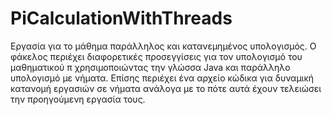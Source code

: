 # PiCalculationWithThreads
Εργασία για το μάθημα παράλληλος και κατανεμημένος υπολογισμός. Ο φάκελος περιέχει διαφορετικές προσεγγίσεις για τον υπολογισμό του μαθηματικού π 
χρησιμοποιώντας την γλώσσα Java και παράλληλο υπολογισμό με νήματα. Επίσης περιέχει ένα αρχείο κώδικα για δυναμική κατανομή εργασιών σε νήματα ανάλογα
με το πότε αυτά έχουν τελειώσει την προηγούμενη εργασία τους.
